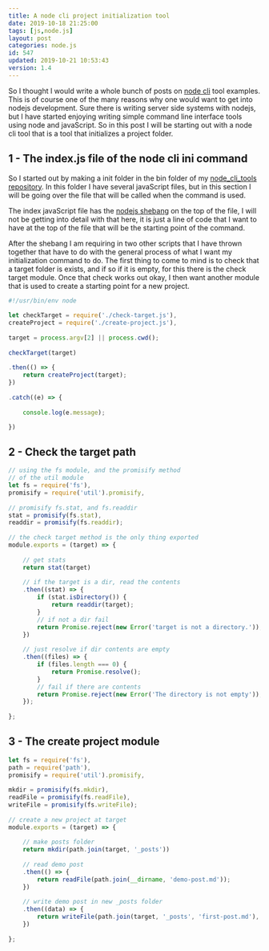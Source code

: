 ```yaml
---
title: A node cli project initialization tool
date: 2019-10-18 21:25:00
tags: [js,node.js]
layout: post
categories: node.js
id: 547
updated: 2019-10-21 10:53:43
version: 1.4
---
```


So I thought I would write a whole bunch of posts on [node cli](https://www.twilio.com/blog/how-to-build-a-cli-with-node-js) tool examples. This is of course one of the many reasons why one would want to get into nodejs development. Sure there is writing server side systems with nodejs, but I have started enjoying writing simple command line interface tools using node and javaScript. So in this post I will be starting out with a node cli tool that is a tool that initializes a project folder.

<!-- more -->

## 1 - The index.js file of the node cli ini command

So I started out by making a init folder in the bin folder of my [node_cli_tools repository](https://github.com/dustinpfister/node_cli_tools). In this folder I have several javaScript files, but in this section I will be going over the file that will be called when the command is used.

The index javaScript file has the [nodejs shebang](/2017/03/26/linux_shebang/) on the top of the file, I will not be getting into detail with that here, it is just a line of code that I want to have at the top of the file that will be the starting point of the command.

After the shebang I am requiring in two other scripts that I have thrown together that have to do with the general process of what I want my initialization command to do. The first thing to come to mind is to check that a target folder is exists, and if so if it is empty, for this there is the check target module. Once that check works out okay, I then want another module that is used to create a starting point for a new project.

```js
#!/usr/bin/env node
 
let checkTarget = require('./check-target.js'),
createProject = require('./create-project.js'),
 
target = process.argv[2] || process.cwd();
 
checkTarget(target)
 
.then(() => {
    return createProject(target);
})
 
.catch((e) => {
 
    console.log(e.message);

})
```

## 2 - Check the target path


```js
// using the fs module, and the promisify method
// of the util module
let fs = require('fs'),
promisify = require('util').promisify,
 
// promisify fs.stat, and fs.readdir
stat = promisify(fs.stat),
readdir = promisify(fs.readdir);
 
// the check target method is the only thing exported
module.exports = (target) => {
 
    // get stats
    return stat(target)
 
    // if the target is a dir, read the contents
    .then((stat) => {
        if (stat.isDirectory()) {
            return readdir(target);
        }
        // if not a dir fail
        return Promise.reject(new Error('target is not a directory.'));
    })
 
    // just resolve if dir contents are empty
    .then((files) => {
        if (files.length === 0) {
            return Promise.resolve();
        }
        // fail if there are contents
        return Promise.reject(new Error('The directory is not empty'));
    });
 
};
```

## 3 - The create project module

```js
let fs = require('fs'),
path = require('path'),
promisify = require('util').promisify,
 
mkdir = promisify(fs.mkdir),
readFile = promisify(fs.readFile),
writeFile = promisify(fs.writeFile);
 
// create a new project at target
module.exports = (target) => {
 
    // make posts folder
    return mkdir(path.join(target, '_posts'))
 
    // read demo post
    .then(() => {
        return readFile(path.join(__dirname, 'demo-post.md'));
    })
 
    // write demo post in new _posts folder
    .then((data) => {
        return writeFile(path.join(target, '_posts', 'first-post.md'), data);
    })
 
};
```